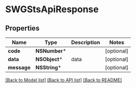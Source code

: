 # SWGStsApiResponse

## Properties
Name | Type | Description | Notes
------------ | ------------- | ------------- | -------------
**code** | **NSNumber*** |  | [optional] 
**data** | **NSObject*** | data | [optional] 
**message** | **NSString*** |  | [optional] 

[[Back to Model list]](../README.md#documentation-for-models) [[Back to API list]](../README.md#documentation-for-api-endpoints) [[Back to README]](../README.md)


